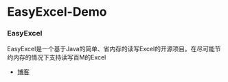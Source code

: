 # EasyExcel-Demo

### EasyExcel
EasyExcel是一个基于Java的简单、省内存的读写Excel的开源项目。在尽可能节约内存的情况下支持读写百M的Excel

* [博客](https://www.zby123.club/?p=1426)
